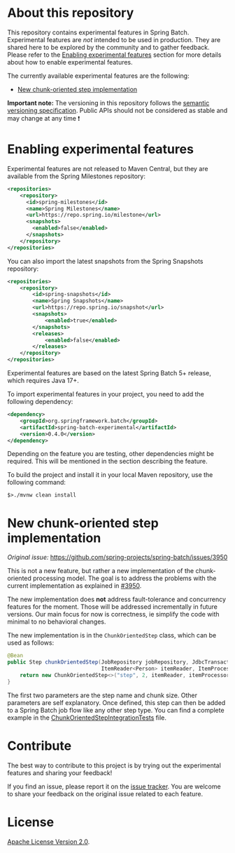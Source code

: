 # About this repository

This repository contains experimental features in Spring Batch.
Experimental features are *not* intended to be used in production.
They are shared here to be explored by the community and to gather feedback.
Please refer to the [Enabling experimental features](#enabling-experimental-features) section for more details about how to enable experimental features.

The currently available experimental features are the following:

* [New chunk-oriented step implementation](#new-chunk-oriented-step-implementation)

**Important note:** The versioning in this repository follows the [semantic versioning specification](https://semver.org/#spec-item-4).
Public APIs should not be considered as stable and may change at any time :exclamation:

# Enabling experimental features

Experimental features are not released to Maven Central, but they are available from the Spring Milestones repository:

```xml
<repositories>
    <repository>
      <id>spring-milestones</id>
      <name>Spring Milestones</name>
      <url>https://repo.spring.io/milestone</url>
      <snapshots>
        <enabled>false</enabled>
      </snapshots>
    </repository>
</repositories>
```

You can also import the latest snapshots from the Spring Snapshots repository:

```xml
<repositories>
    <repository>
        <id>spring-snapshots</id>
        <name>Spring Snapshots</name>
        <url>https://repo.spring.io/snapshot</url>
        <snapshots>
            <enabled>true</enabled>
        </snapshots>
        <releases>
            <enabled>false</enabled>
        </releases>
    </repository>
</repositories>
```

Experimental features are based on the latest Spring Batch 5+ release, which requires Java 17+.

To import experimental features in your project, you need to add the following dependency:

```xml
<dependency>
    <groupId>org.springframework.batch</groupId>
    <artifactId>spring-batch-experimental</artifactId>
    <version>0.4.0</version>
</dependency>
```

Depending on the feature you are testing, other dependencies might be required. This will be mentioned in the section describing the feature.

To build the project and install it in your local Maven repository, use the following command:

```shell
$>./mvnw clean install
```

# New chunk-oriented step implementation

*Original issue:* https://github.com/spring-projects/spring-batch/issues/3950

This is not a new feature, but rather a new implementation of the chunk-oriented processing model. The goal is to address
the problems with the current implementation as explained in [#3950](https://github.com/spring-projects/spring-batch/issues/3950).

The new implementation does **not** address fault-tolerance and concurrency features for the moment. Those will be addressed incrementally
in future versions. Our main focus for now is correctness, ie simplify the code with minimal to no behavioral changes.

The new implementation is in the `ChunkOrientedStep` class, which can be used as follows:

```java
@Bean
public Step chunkOrientedStep(JobRepository jobRepository, JdbcTransactionManager transactionManager,
                              ItemReader<Person> itemReader, ItemProcessor<Person, Person> itemProcessor, ItemWriter<Person> itemWriter) {
    return new ChunkOrientedStep<>("step", 2, itemReader, itemProcessor, itemWriter, jobRepository, transactionManager);
}
```

The first two parameters are the step name and chunk size. Other parameters are self explanatory.
Once defined, this step can then be added to a Spring Batch job flow like any other step type.
You can find a complete example in the [ChunkOrientedStepIntegrationTests](./src/test/java/org/springframework/experimental/batch/core/step/item/ChunkOrientedStepIntegrationTests.java) file.

# Contribute

The best way to contribute to this project is by trying out the experimental features and sharing your feedback!

If you find an issue, please report it on the [issue tracker](https://github.com/spring-projects-experimental/spring-batch-experimental/issues). You are welcome to share your feedback on the original issue related to each feature.

# License

[Apache License Version 2.0](./LICENSE.txt).